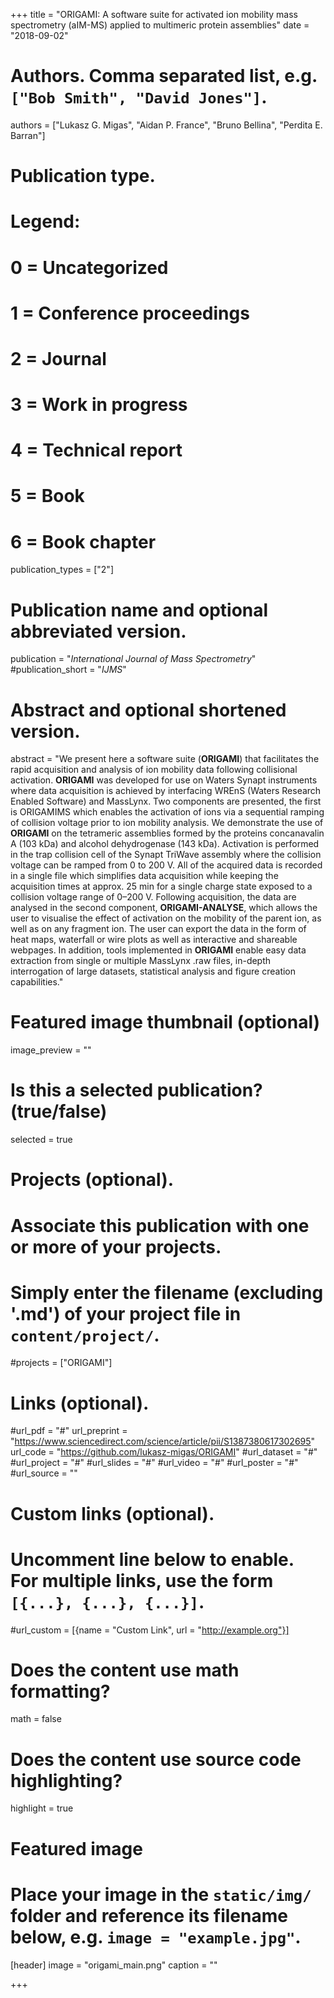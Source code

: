 +++
title = "ORIGAMI: A software suite for activated ion mobility mass spectrometry (aIM-MS) applied to multimeric protein assemblies"
date = "2018-09-02"

# Authors. Comma separated list, e.g. `["Bob Smith", "David Jones"]`.
authors = ["Lukasz G. Migas", "Aidan P. France", "Bruno Bellina", "Perdita E. Barran"]

# Publication type.
# Legend:
# 0 = Uncategorized
# 1 = Conference proceedings
# 2 = Journal
# 3 = Work in progress
# 4 = Technical report
# 5 = Book
# 6 = Book chapter
publication_types = ["2"]

# Publication name and optional abbreviated version.
publication = "*International Journal of Mass Spectrometry*"
#publication_short = "*IJMS*"

# Abstract and optional shortened version.
abstract = "We present here a software suite (**ORIGAMI**) that facilitates the rapid acquisition and analysis of ion mobility data following collisional activation. **ORIGAMI** was developed for use on Waters Synapt instruments where data acquisition is achieved by interfacing WREnS (Waters Research Enabled Software) and MassLynx. Two components are presented, the first is ORIGAMIMS which enables the activation of ions via a sequential ramping of collision voltage prior to ion mobility analysis. We demonstrate the use of **ORIGAMI** on the tetrameric assemblies formed by the proteins concanavalin A (103 kDa) and alcohol dehydrogenase (143 kDa). Activation is performed in the trap collision cell of the Synapt TriWave assembly where the collision voltage can be ramped from 0 to 200 V. All of the acquired data is recorded in a single file which simplifies data acquisition while keeping the acquisition times at approx. 25 min for a single charge state exposed to a collision voltage range of 0–200 V. Following acquisition, the data are analysed in the second component, **ORIGAMI-ANALYSE**, which allows the user to visualise the effect of activation on the mobility of the parent ion, as well as on any fragment ion. The user can export the data in the form of heat maps, waterfall or wire plots as well as interactive and shareable webpages. In addition, tools implemented in **ORIGAMI** enable easy data extraction from single or multiple MassLynx .raw files, in-depth interrogation of large datasets, statistical analysis and figure creation capabilities."

# Featured image thumbnail (optional)
image_preview = ""

# Is this a selected publication? (true/false)
selected = true

# Projects (optional).
#   Associate this publication with one or more of your projects.
#   Simply enter the filename (excluding '.md') of your project file in `content/project/`.
#projects = ["ORIGAMI"]

# Links (optional).
#url_pdf = "#"
url_preprint = "https://www.sciencedirect.com/science/article/pii/S1387380617302695"
url_code = "https://github.com/lukasz-migas/ORIGAMI"
#url_dataset = "#"
#url_project = "#"
#url_slides = "#"
#url_video = "#"
#url_poster = "#"
#url_source = ""

# Custom links (optional).
#   Uncomment line below to enable. For multiple links, use the form `[{...}, {...}, {...}]`.
#url_custom = [{name = "Custom Link", url = "http://example.org"}]

# Does the content use math formatting?
math = false

# Does the content use source code highlighting?
highlight = true

# Featured image
# Place your image in the `static/img/` folder and reference its filename below, e.g. `image = "example.jpg"`.
[header]
image = "origami_main.png"
caption = ""

+++
